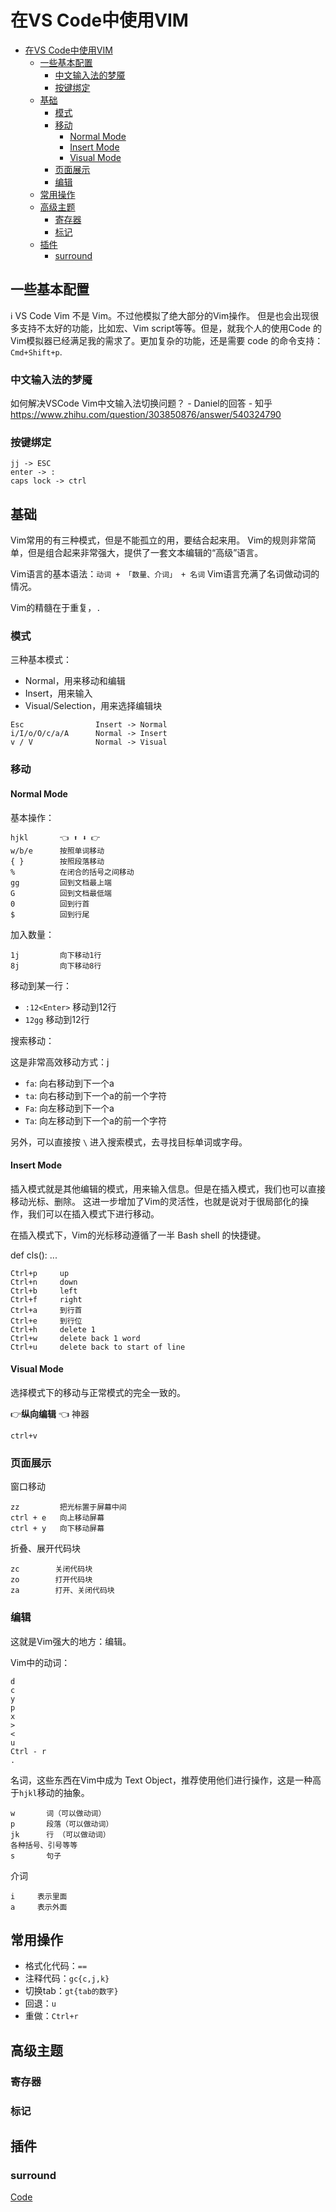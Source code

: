 # 在VS Code中使用VIM

- [在VS Code中使用VIM](#在vs-code中使用vim)
  - [一些基本配置](#一些基本配置)
    - [中文输入法的梦魇](#中文输入法的梦魇)
    - [按键绑定](#按键绑定)
  - [基础](#基础)
    - [模式](#模式)
    - [移动](#移动)
      - [Normal Mode](#normal-mode)
      - [Insert Mode](#insert-mode)
      - [Visual Mode](#visual-mode)
    - [页面展示](#页面展示)
    - [编辑](#编辑)
  - [常用操作](#常用操作)
  - [高级主题](#高级主题)
    - [寄存器](#寄存器)
    - [标记](#标记)
  - [插件](#插件)
    - [surround](#surround)

## 一些基本配置

:information_source: VS Code Vim 不是 Vim。不过他模拟了绝大部分的Vim操作。
但是也会出现很多支持不太好的功能，比如宏、Vim script等等。但是，就我个人的使用Code
的Vim模拟器已经满足我的需求了。更加复杂的功能，还是需要 code 的命令支持：`Cmd+Shift+p`.

### 中文输入法的梦魇

如何解决VSCode Vim中文输入法切换问题？ - Daniel的回答 - 知乎
<https://www.zhihu.com/question/303850876/answer/540324790>

### 按键绑定

```text
jj -> ESC
enter -> :
caps lock -> ctrl
```

## 基础

Vim常用的有三种模式，但是不能孤立的用，要结合起来用。
Vim的规则非常简单，但是组合起来非常强大，提供了一套文本编辑的“高级”语言。

Vim语言的基本语法：`动词 + 「数量、介词」 + 名词`
Vim语言充满了名词做动词的情况。

Vim的精髓在于重复，`.`

### 模式

三种基本模式：

- Normal，用来移动和编辑
- Insert，用来输入
- Visual/Selection，用来选择编辑块

```text
Esc                Insert -> Normal
i/I/o/O/c/a/A      Normal -> Insert
v / V              Normal -> Visual
```

### 移动

#### Normal Mode

基本操作：

```
hjkl       👈 ⬆️ ⬇️ 👉
w/b/e      按照单词移动
{ }        按照段落移动
%          在闭合的括号之间移动
gg         回到文档最上端
G          回到文档最低端
0          回到行首
$          回到行尾
```

加入数量：

```
1j         向下移动1行
8j         向下移动8行
```

移动到某一行：

- `:12<Enter>`  移动到12行
- `12gg`        移动到12行

搜索移动：

这是非常高效移动方式：j

- `fa`: 向右移动到下一个a
- `ta`: 向右移动到下一个a的前一个字符
- `Fa`: 向左移动到下一个a
- `Ta`: 向左移动到下一个a的前一个字符

另外，可以直接按 `\` 进入搜索模式，去寻找目标单词或字母。

#### Insert Mode

插入模式就是其他编辑的模式，用来输入信息。但是在插入模式，我们也可以直接移动光标、删除。
这进一步增加了Vim的灵活性，也就是说对于很局部化的操作，我们可以在插入模式下进行移动。

在插入模式下，Vim的光标移动遵循了一半 Bash shell 的快捷键。

def cls():
    ...

```text
Ctrl+p     up
Ctrl+n     down
Ctrl+b     left
Ctrl+f     right
Ctrl+a     到行首
Ctrl+e     到行位
Ctrl+h     delete 1 
Ctrl+w     delete back 1 word
Ctrl+u     delete back to start of line
```

#### Visual Mode

选择模式下的移动与正常模式的完全一致的。

:point_right:**纵向编辑** :point_left: 神器

`ctrl+v`

### 页面展示

窗口移动

```text
zz         把光标置于屏幕中间
ctrl + e   向上移动屏幕
ctrl + y   向下移动屏幕
```

折叠、展开代码块

```text
zc        关闭代码块
zo        打开代码块
za        打开、关闭代码块
```

### 编辑

这就是Vim强大的地方：编辑。

Vim中的动词：

```text
d
c
y
p
x
>
<
u
Ctrl - r
. 
```

名词，这些东西在Vim中成为 Text Object，推荐使用他们进行操作，这是一种高于`hjkl`移动的抽象。

```text
w       词（可以做动词）
p       段落（可以做动词）
jk      行 （可以做动词）
各种括号、引号等等
s       句子
```

介词

```text
i     表示里面
a     表示外面
```

## 常用操作

- 格式化代码：`==`
- 注释代码：`gc{c,j,k}`
- 切换tab：`gt{tab的数字}`
- 回退：`u`
- 重做：`Ctrl+r`

## 高级主题

### 寄存器

### 标记

## 插件

### surround

[Code](./surround.md)
